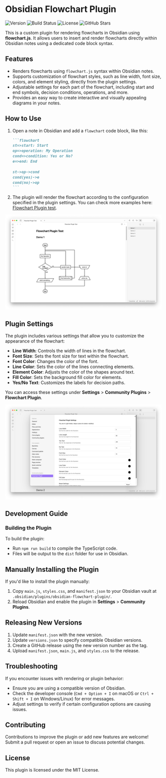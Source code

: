 # Obsidian Flowchart Plugin

![Version](https://img.shields.io/github/v/tag/land0r/obsidian-flowchart-plugin?label=version)
![Build Status](https://github.com/land0r/obsidian-flowchart-plugin/actions/workflows/ci.yml/badge.svg)
![License](https://img.shields.io/github/license/land0r/obsidian-flowchart-plugin)
![GitHub Stars](https://img.shields.io/github/stars/land0r/obsidian-flowchart-plugin?style=social)

This is a custom plugin for rendering flowcharts in Obsidian using **flowchart.js**. It allows users to insert and render flowcharts directly within Obsidian notes using a dedicated code block syntax.

## Features

- Renders flowcharts using `flowchart.js` syntax within Obsidian notes.
- Supports customization of flowchart styles, such as line width, font size, colors, and element styling, directly from the plugin settings.
- Adjustable settings for each part of the flowchart, including start and end symbols, decision conditions, operations, and more.
- Provides an easy way to create interactive and visually appealing diagrams in your notes.

## How to Use

1. Open a note in Obsidian and add a `flowchart` code block, like this:

   ````markdown
   ```flowchart
   st=>start: Start
   op=>operation: My Operation
   cond=>condition: Yes or No?
   e=>end: End

   st->op->cond
   cond(yes)->e
   cond(no)->op
   ```
   ````

2. The plugin will render the flowchart according to the configuration specified in the plugin settings. You can check more examples here: [Flowchart Plugin test](./Flowchart%20Plugin%20Test.md).

![Demo](./assets/images/demo.png)

## Plugin Settings

The plugin includes various settings that allow you to customize the appearance of the flowchart:

- **Line Width**: Controls the width of lines in the flowchart.
- **Font Size**: Sets the font size for text within the flowchart.
- **Font Color**: Changes the color of the font.
- **Line Color**: Sets the color of the lines connecting elements.
- **Element Color**: Adjusts the color of the shapes around text.
- **Fill Color**: Sets the background fill color for elements.
- **Yes/No Text**: Customizes the labels for decision paths.

You can access these settings under **Settings** > **Community Plugins** > **Flowchart Plugin**.

![Settings](./assets/images/settings.png)

## Development Guide

### Building the Plugin

To build the plugin:

- Run `npm run build` to compile the TypeScript code.
- Files will be output to the `dist` folder for use in Obsidian.

## Manually Installing the Plugin

If you'd like to install the plugin manually:

1. Copy `main.js`, `styles.css`, and `manifest.json` to your Obsidian vault at `.obsidian/plugins/obsidian-flowchart-plugin/`.
2. Reload Obsidian and enable the plugin in **Settings** > **Community Plugins**.

## Releasing New Versions

1. Update `manifest.json` with the new version.
2. Update `versions.json` to specify compatible Obsidian versions.
3. Create a GitHub release using the new version number as the tag.
4. Upload `manifest.json`, `main.js`, and `styles.css` to the release.

## Troubleshooting

If you encounter issues with rendering or plugin behavior:

- Ensure you are using a compatible version of Obsidian.
- Check the developer console (`Cmd + Option + I` on macOS or `Ctrl + Shift + I` on Windows/Linux) for error messages.
- Adjust settings to verify if certain configuration options are causing issues.

## Contributing

Contributions to improve the plugin or add new features are welcome! Submit a pull request or open an issue to discuss potential changes.

## License

This plugin is licensed under the MIT License.
